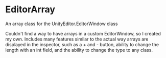 # EditorArray
An array class for the UnityEditor.EditorWindow class

Couldn't find a way to have arrays in a custom EditorWindow, so I created my own. Includes many features similar to the actual way arrays are displayed in the inspector, such as a + and - button, ability to change the length with an int field, and the ability to change the type to any class.
